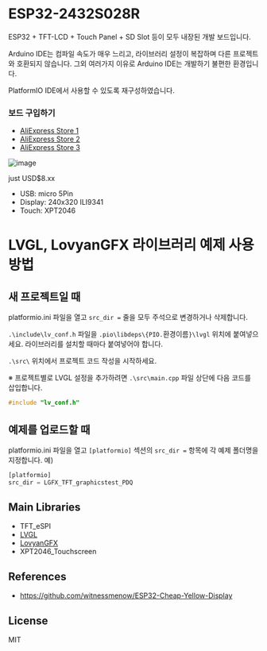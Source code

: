 # ESP32-2432S028R

ESP32 + TFT-LCD + Touch Panel + SD Slot 등이 모두 내장된 개발 보드입니다.

Arduino IDE는 컴파일 속도가 매우 느리고, 라이브러리 설정이 복잡하며 다른 프로젝트와 호환되지 않습니다.
그외 여러가지 이유로 Arduino IDE는 개발하기 불편한 환경입니다.

PlatformIO IDE에서 사용할 수 있도록 재구성하였습니다.

### 보드 구입하기

- [AliExpress Store 1](https://s.click.aliexpress.com/e/_oEkDPab)
- [AliExpress Store 2](https://s.click.aliexpress.com/e/_oB5bPtp)
- [AliExpress Store 3](https://s.click.aliexpress.com/e/_oEWKFFl)


![image](https://github.com/user-attachments/assets/0a4fbbd2-c4fa-48ef-bc53-e8ed9a881e4e)

just USD$8.xx

- USB: micro 5Pin
- Display: 240x320 ILI9341
- Touch: XPT2046

# LVGL, LovyanGFX 라이브러리 예제 사용 방법
## 새 프로젝트일 때
platformio.ini 파일을 열고
`src_dir =` 줄을 모두 주석으로 변경하거나 삭제합니다.

`.\include\lv_conf.h` 파일을 `.pio\libdeps\{PIO.`환경이름`}\lvgl` 위치에 붙여넣으세요. 라이브러리를 설치할 때마다 붙여넣어야 합니다.

`.\src\` 위치에서 프로젝트 코드 작성을 시작하세요.

※ 프로젝트별로 LVGL 설정을 추가하려면 `.\src\main.cpp` 파일 상단에 다음 코드를 삽입합니다.
```cpp
#include "lv_conf.h"
```

## 예제를 업로드할 때
platformio.ini 파일을 열고 `[platformio]` 섹션의 `src_dir =` 항목에 각 예제 폴더명을 지정합니다.
예)
```py
[platformio]
src_dir = LGFX_TFT_graphicstest_PDQ
```

## Main Libraries
- TFT_eSPI
- [LVGL](https://github.com/lvgl/lvgl)
- [LovyanGFX](https://github.com/lovyan03/LovyanGFX)
- XPT2046_Touchscreen

## References
- https://github.com/witnessmenow/ESP32-Cheap-Yellow-Display

## License
MIT
